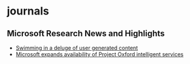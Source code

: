 # journals

## Microsoft Research News and Highlights
* [Swimming in a deluge of user generated content](http://research.microsoft.com/en-us/news/headlines/ugc-popularity_20151026.aspx)  
* [Microsoft expands availability of Project Oxford intelligent services](http://research.microsoft.com/en-us/news/headlines/oxford-luis-beta_20151026.aspx)  


